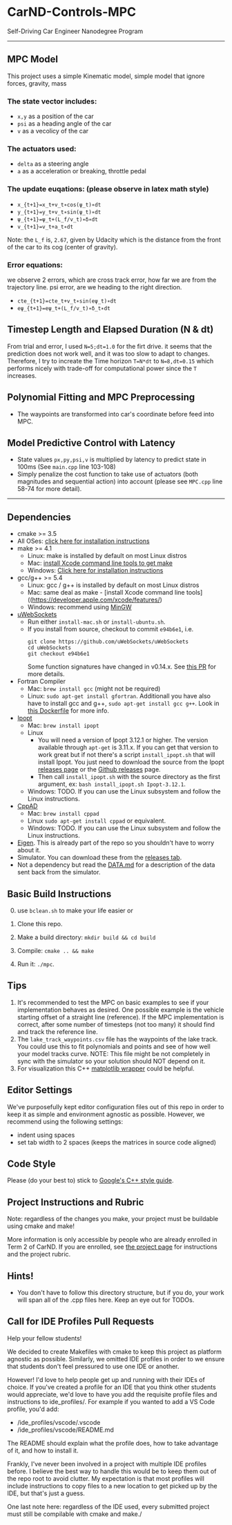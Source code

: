 # CarND-Controls-MPC
Self-Driving Car Engineer Nanodegree Program

---
## MPC Model
This project uses a simple Kinematic model, simple model that ignore forces, gravity, mass


### The state vector includes:
 - `x,y` as a position of the car
 - `psi` as a heading angle of the car
 - `v` as a vecolicy of the car

### The actuators used:
 - `delta` as a steering angle
 - `a` as a acceleration or breaking, throttle pedal

### The update euqations: (please observe in latex math style)
 - `x​_{t+1}​​=x_​t​​+v_​t​​∗cos(ψ_​t​​)∗dt`
 - `y​_{t+1}​​=y​_t​​+v​_t​​∗sin(ψ​_t​​)∗dt`
 - `ψ​_{t+1}​​=ψ​_t​​+​(L​_f/​​​​v​_t)​​​​∗δ∗dt`
 - `v​_{t+1}​​=v​_t​​+a_​t​​∗dt`

Note: the `L_f` is, `2.67`, given by Udacity which is the distance from the front of the car to its cog (center of gravity).

### Error equations:

we observe 2 errors, which are cross track error, how far we are from the trajectory line. psi error, are we heading to the right direction.

 - `cte_{​t+1}​​=cte_​t​​+v_​t​​∗sin(eψ_​t​​)∗dt`
 - `eψ​_{t+1}​​=eψ_​t​​+​(L​_f/​​​​v_​t)​​​​∗δ​_t​​∗dt`

## Timestep Length and Elapsed Duration (N & dt)

From trial and error, I used `N=5;dt=1.0` for the firt drive. it seems that the prediction does not work well, and it was too slow to adapt to changes. Therefore, I try to increate the Time horizon `T=N*dt` to `N=8,dt=0.15` which performs nicely with trade-off for computational power since the `T` increases. 

## Polynomial Fitting and MPC Preprocessing

 - The waypoints are transformed into car's coordinate before feed into MPC.
 
## Model Predictive Control with Latency

 - State values `px,py,psi,v` is multiplied by latency to predict state in 100ms (See `main.cpp` line 103-108)
 - Simply penalize the cost function to take use of actuators (both magnitudes and sequential action) into account (please see `MPC.cpp` line 58-74 for more detail).

-------------------

## Dependencies

* cmake >= 3.5
 * All OSes: [click here for installation instructions](https://cmake.org/install/)
* make >= 4.1
  * Linux: make is installed by default on most Linux distros
  * Mac: [install Xcode command line tools to get make](https://developer.apple.com/xcode/features/)
  * Windows: [Click here for installation instructions](http://gnuwin32.sourceforge.net/packages/make.htm)
* gcc/g++ >= 5.4
  * Linux: gcc / g++ is installed by default on most Linux distros
  * Mac: same deal as make - [install Xcode command line tools]((https://developer.apple.com/xcode/features/)
  * Windows: recommend using [MinGW](http://www.mingw.org/)
* [uWebSockets](https://github.com/uWebSockets/uWebSockets)
  * Run either `install-mac.sh` or `install-ubuntu.sh`.
  * If you install from source, checkout to commit `e94b6e1`, i.e.
    ```
    git clone https://github.com/uWebSockets/uWebSockets 
    cd uWebSockets
    git checkout e94b6e1
    ```
    Some function signatures have changed in v0.14.x. See [this PR](https://github.com/udacity/CarND-MPC-Project/pull/3) for more details.
* Fortran Compiler
  * Mac: `brew install gcc` (might not be required)
  * Linux: `sudo apt-get install gfortran`. Additionall you have also have to install gcc and g++, `sudo apt-get install gcc g++`. Look in [this Dockerfile](https://github.com/udacity/CarND-MPC-Quizzes/blob/master/Dockerfile) for more info.
* [Ipopt](https://projects.coin-or.org/Ipopt)
  * Mac: `brew install ipopt`
  * Linux
    * You will need a version of Ipopt 3.12.1 or higher. The version available through `apt-get` is 3.11.x. If you can get that version to work great but if not there's a script `install_ipopt.sh` that will install Ipopt. You just need to download the source from the Ipopt [releases page](https://www.coin-or.org/download/source/Ipopt/) or the [Github releases](https://github.com/coin-or/Ipopt/releases) page.
    * Then call `install_ipopt.sh` with the source directory as the first argument, ex: `bash install_ipopt.sh Ipopt-3.12.1`. 
  * Windows: TODO. If you can use the Linux subsystem and follow the Linux instructions.
* [CppAD](https://www.coin-or.org/CppAD/)
  * Mac: `brew install cppad`
  * Linux `sudo apt-get install cppad` or equivalent.
  * Windows: TODO. If you can use the Linux subsystem and follow the Linux instructions.
* [Eigen](http://eigen.tuxfamily.org/index.php?title=Main_Page). This is already part of the repo so you shouldn't have to worry about it.
* Simulator. You can download these from the [releases tab](https://github.com/udacity/self-driving-car-sim/releases).
* Not a dependency but read the [DATA.md](./DATA.md) for a description of the data sent back from the simulator.


## Basic Build Instructions

0. use `bclean.sh` to make your life easier or


1. Clone this repo.
2. Make a build directory: `mkdir build && cd build`
3. Compile: `cmake .. && make`
4. Run it: `./mpc`.

## Tips

1. It's recommended to test the MPC on basic examples to see if your implementation behaves as desired. One possible example
is the vehicle starting offset of a straight line (reference). If the MPC implementation is correct, after some number of timesteps
(not too many) it should find and track the reference line.
2. The `lake_track_waypoints.csv` file has the waypoints of the lake track. You could use this to fit polynomials and points and see of how well your model tracks curve. NOTE: This file might be not completely in sync with the simulator so your solution should NOT depend on it.
3. For visualization this C++ [matplotlib wrapper](https://github.com/lava/matplotlib-cpp) could be helpful.

## Editor Settings

We've purposefully kept editor configuration files out of this repo in order to
keep it as simple and environment agnostic as possible. However, we recommend
using the following settings:

* indent using spaces
* set tab width to 2 spaces (keeps the matrices in source code aligned)

## Code Style

Please (do your best to) stick to [Google's C++ style guide](https://google.github.io/styleguide/cppguide.html).

## Project Instructions and Rubric

Note: regardless of the changes you make, your project must be buildable using
cmake and make!

More information is only accessible by people who are already enrolled in Term 2
of CarND. If you are enrolled, see [the project page](https://classroom.udacity.com/nanodegrees/nd013/parts/40f38239-66b6-46ec-ae68-03afd8a601c8/modules/f1820894-8322-4bb3-81aa-b26b3c6dcbaf/lessons/b1ff3be0-c904-438e-aad3-2b5379f0e0c3/concepts/1a2255a0-e23c-44cf-8d41-39b8a3c8264a)
for instructions and the project rubric.

## Hints!

* You don't have to follow this directory structure, but if you do, your work
  will span all of the .cpp files here. Keep an eye out for TODOs.

## Call for IDE Profiles Pull Requests

Help your fellow students!

We decided to create Makefiles with cmake to keep this project as platform
agnostic as possible. Similarly, we omitted IDE profiles in order to we ensure
that students don't feel pressured to use one IDE or another.

However! I'd love to help people get up and running with their IDEs of choice.
If you've created a profile for an IDE that you think other students would
appreciate, we'd love to have you add the requisite profile files and
instructions to ide_profiles/. For example if you wanted to add a VS Code
profile, you'd add:

* /ide_profiles/vscode/.vscode
* /ide_profiles/vscode/README.md

The README should explain what the profile does, how to take advantage of it,
and how to install it.

Frankly, I've never been involved in a project with multiple IDE profiles
before. I believe the best way to handle this would be to keep them out of the
repo root to avoid clutter. My expectation is that most profiles will include
instructions to copy files to a new location to get picked up by the IDE, but
that's just a guess.

One last note here: regardless of the IDE used, every submitted project must
still be compilable with cmake and make./
